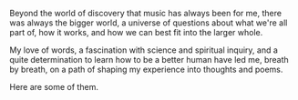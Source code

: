 Beyond the world of discovery that music has always been for me, there was always the bigger world, a universe of questions about what we're all part of, how it works, and how we can best fit into the larger whole. 

My love of words, a fascination with science and spiritual inquiry, and a quite determination to learn how to be a better human have led me, breath by breath, on a path of shaping my experience into thoughts and poems.

Here are some of them.